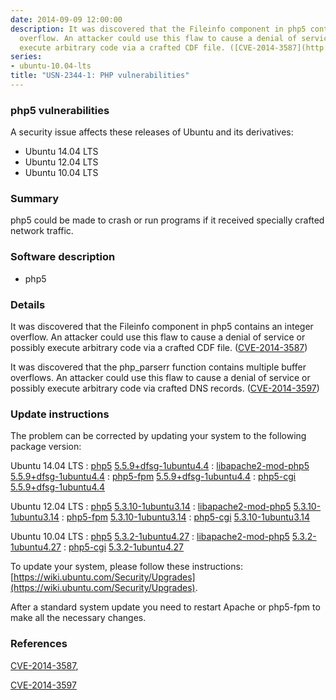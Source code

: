 ```yaml
---
date: 2014-09-09 12:00:00
description: It was discovered that the Fileinfo component in php5 contains an integer
  overflow. An attacker could use this flaw to cause a denial of service or possibly
  execute arbitrary code via a crafted CDF file. ([CVE-2014-3587](http://people.ubuntu.com/~ubuntu-security/cve/CVE-2014-3587))
series:
- ubuntu-10.04-lts
title: "USN-2344-1: PHP vulnerabilities"
---
```


### php5 vulnerabilities

A security issue affects these releases of Ubuntu and its derivatives:

* Ubuntu 14.04 LTS
* Ubuntu 12.04 LTS
* Ubuntu 10.04 LTS

### Summary

php5 could be made to crash or run programs if it received specially crafted network traffic.

### Software description

* php5 

### Details

It was discovered that the Fileinfo component in php5 contains an integer overflow. An attacker could use this flaw to cause a denial of service or possibly execute arbitrary code via a crafted CDF file. ([CVE-2014-3587](http://people.ubuntu.com/~ubuntu-security/cve/CVE-2014-3587))

It was discovered that the php_parserr function contains multiple buffer overflows. An attacker could use this flaw to cause a denial of service or possibly execute arbitrary code via crafted DNS records. ([CVE-2014-3597](http://people.ubuntu.com/~ubuntu-security/cve/CVE-2014-3597)) 

### Update instructions

The problem can be corrected by updating your system to the following package version:

Ubuntu 14.04 LTS
 : [php5](https://launchpad.net/ubuntu/+source/php5) <span> [5.5.9+dfsg-1ubuntu4.4](https://launchpad.net/ubuntu/+source/php5/5.5.9+dfsg-1ubuntu4.4) </span> 
 : [libapache2-mod-php5](https://launchpad.net/ubuntu/+source/php5) <span> [5.5.9+dfsg-1ubuntu4.4](https://launchpad.net/ubuntu/+source/php5/5.5.9+dfsg-1ubuntu4.4) </span> 
 : [php5-fpm](https://launchpad.net/ubuntu/+source/php5) <span> [5.5.9+dfsg-1ubuntu4.4](https://launchpad.net/ubuntu/+source/php5/5.5.9+dfsg-1ubuntu4.4) </span> 
 : [php5-cgi](https://launchpad.net/ubuntu/+source/php5) <span> [5.5.9+dfsg-1ubuntu4.4](https://launchpad.net/ubuntu/+source/php5/5.5.9+dfsg-1ubuntu4.4) </span> 

Ubuntu 12.04 LTS
 : [php5](https://launchpad.net/ubuntu/+source/php5) <span> [5.3.10-1ubuntu3.14](https://launchpad.net/ubuntu/+source/php5/5.3.10-1ubuntu3.14) </span> 
 : [libapache2-mod-php5](https://launchpad.net/ubuntu/+source/php5) <span> [5.3.10-1ubuntu3.14](https://launchpad.net/ubuntu/+source/php5/5.3.10-1ubuntu3.14) </span> 
 : [php5-fpm](https://launchpad.net/ubuntu/+source/php5) <span> [5.3.10-1ubuntu3.14](https://launchpad.net/ubuntu/+source/php5/5.3.10-1ubuntu3.14) </span> 
 : [php5-cgi](https://launchpad.net/ubuntu/+source/php5) <span> [5.3.10-1ubuntu3.14](https://launchpad.net/ubuntu/+source/php5/5.3.10-1ubuntu3.14) </span> 

Ubuntu 10.04 LTS
 : [php5](https://launchpad.net/ubuntu/+source/php5) <span> [5.3.2-1ubuntu4.27](https://launchpad.net/ubuntu/+source/php5/5.3.2-1ubuntu4.27) </span> 
 : [libapache2-mod-php5](https://launchpad.net/ubuntu/+source/php5) <span> [5.3.2-1ubuntu4.27](https://launchpad.net/ubuntu/+source/php5/5.3.2-1ubuntu4.27) </span> 
 : [php5-cgi](https://launchpad.net/ubuntu/+source/php5) <span> [5.3.2-1ubuntu4.27](https://launchpad.net/ubuntu/+source/php5/5.3.2-1ubuntu4.27) </span> 

To update your system, please follow these instructions: [https://wiki.ubuntu.com/Security/Upgrades](https://wiki.ubuntu.com/Security/Upgrades).

After a standard system update you need to restart Apache or php5-fpm to make all the necessary changes. 

### References

 [CVE-2014-3587](http://people.ubuntu.com/~ubuntu-security/cve/CVE-2014-3587), 

 [CVE-2014-3597](http://people.ubuntu.com/~ubuntu-security/cve/CVE-2014-3597)
